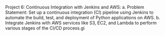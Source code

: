 Project 6: Continuous Integration with Jenkins and AWS:
a. Problem Statement: Set up a continuous integration (CI) pipeline using Jenkins to automate the build, test, and deployment of Python applications on AWS.
b. Integrate Jenkins with AWS services like S3, EC2, and Lambda to perform various stages of the CI/CD process.gi